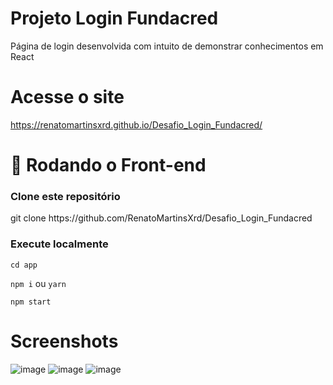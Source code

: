 # Projeto Login Fundacred

Página de login desenvolvida com intuito de demonstrar conhecimentos em React

# Acesse o site

https://renatomartinsxrd.github.io/Desafio_Login_Fundacred/

# 🎲 Rodando o Front-end

### Clone este repositório

<p>git clone https://github.com/RenatoMartinsXrd/Desafio_Login_Fundacred<p/>

### Execute localmente
```cd app```

```npm i``` ou ```yarn```

```npm start```


# Screenshots
![image](https://user-images.githubusercontent.com/70973620/182521766-43a7345d-348b-4243-9656-05ae6516da65.png)
![image](https://user-images.githubusercontent.com/70973620/182521822-bcefed4d-b405-44af-9365-d1b168f1a589.png)
![image](https://user-images.githubusercontent.com/70973620/182522125-214527eb-2a16-4c2b-948d-9e75efea9187.png)
